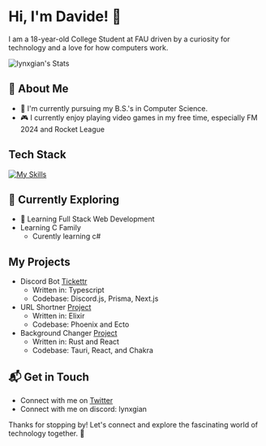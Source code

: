 # Hi, I'm Davide! 👋

I am a 18-year-old College Student at FAU driven by a curiosity for technology and a love for how computers work.

![lynxgian's Stats](https://github-readme-stats.vercel.app/api?username=davidevalle&theme=vue-dark&show_icons=true&hide_border=true&count_private=true)

## 🚀 About Me

- 🔭 I'm currently pursuing my B.S.'s in Computer Science.
- 🎮 I currently enjoy playing video games in my free time, especially FM 2024 and Rocket League



## Tech Stack
[![My Skills](https://skillicons.dev/icons?i=js,ts,react,nextjs)](https://skillicons.dev)

## 🌱 Currently Exploring

- 🚀 Learning Full Stack Web Development
- Learning C Family
  - Curently learning c#

## My Projects
- Discord Bot [Tickettr](https://github.com/lynxgian/Tickettr)
  - Written in: Typescript
  - Codebase: Discord.js, Prisma, Next.js    
- URL Shortner [Project](https://github.com/lynxgian/url-shortener)
  - Written in: Elixir
  - Codebase: Phoenix and Ecto
- Background Changer [Project](https://github.com/lynxgian/background-changer)
  - Written in: Rust and React
  - Codebase: Tauri, React, and Chakra 

## 📬 Get in Touch

- Connect with me on [Twitter](https://twitter.com/lynxgian)
- Connect with me on discord: lynxgian

Thanks for stopping by! Let's connect and explore the fascinating world of technology together. 🚀



<!--

Here are some ideas to get you started:

- 🔭 I’m currently working on ...
- 🌱 I’m currently learning ...
- 👯 I’m looking to collaborate on ...
- 🤔 I’m looking for help with ...
- 💬 Ask me about ...
- 📫 How to reach me: ...
- 😄 Pronouns: ...
- ⚡ Fun fact: ...
-->

